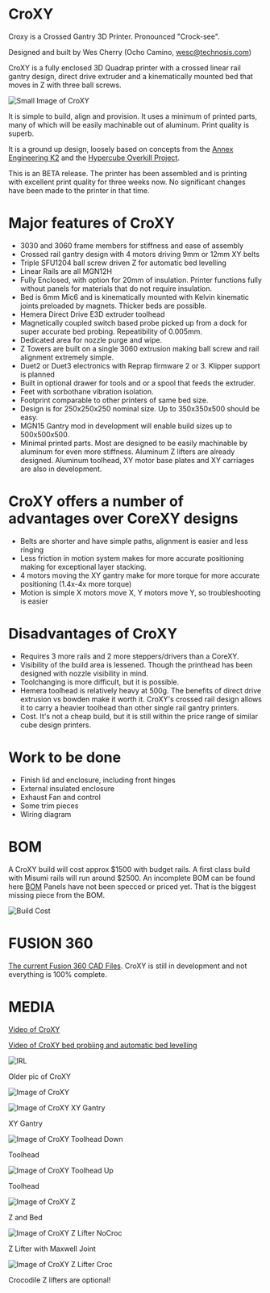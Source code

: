 # CroXY
Croxy is a Crossed Gantry 3D Printer.  Pronounced "Crock-see".  

Designed and built by Wes Cherry (Ocho Camino, wesc@technosis.com)

CroXY is a fully enclosed 3D Quadrap printer with a crossed linear rail gantry design, direct drive extruder and a kinematically mounted bed that moves in Z with three ball screws.

  
 ![Small Image of CroXY](https://github.com/wesc23/CroXY/blob/master/Images/CroXY_Small.png?raw=true)
  
It is simple to build, align and provision.  It uses a minimum of printed parts, many of which will be easily machinable out of aluminum. Print quality is superb.

It is a ground up design, loosely based on concepts from the [Annex Engineering K2](https://github.com/Annex-Engineering/Chhogori-K2) and the [Hypercube Overkill Project](https://reprap.org/forum/read.php?177,807843,807843).  

This is an BETA release.  The printer has been assembled and is printing with excellent print quality for three weeks now. No significant changes have been made to the printer in that time.

# Major features of CroXY
  - 3030 and 3060 frame members for stiffness and ease of assembly
  - Crossed rail gantry design with 4 motors driving 9mm or 12mm XY belts
  - Triple SFU1204 ball screw driven Z for automatic bed levelling
  - Linear Rails are all MGN12H
  - Fully Enclosed, with option for 20mm of insulation.  Printer functions fully without panels for materials that do not require insulation.   
  - Bed is 6mm Mic6 and is kinematically mounted with Kelvin kinematic joints preloaded by magnets.  Thicker beds are possible.
  - Hemera Direct Drive E3D extruder toolhead
  - Magnetically coupled switch based probe picked up from a dock for super accurate bed probing.  Repeatibility of 0.005mm.
  - Dedicated area for nozzle purge and wipe. 
  - Z Towers are built on a single 3060 extrusion making ball screw and rail alignment extremely simple.
  - Duet2 or Duet3 electronics with Reprap firmware 2 or 3.  Klipper support is planned
  - Built in optional drawer for tools and or a spool that feeds the extruder.  
  - Feet with sorbothane vibration isolation.
  - Footprint comparable to other printers of same bed size.
  - Design is for 250x250x250 nominal size.  Up to 350x350x500 should be easy.  
  - MGN15 Gantry mod in development will enable build sizes up to 500x500x500.
  - Minimal printed parts.  Most are designed to be easily machinable by aluminum for even more stiffness.  Aluminum Z lifters are already designed.  Aluminum toolhead, XY motor base plates and XY carriages are also in development.

# CroXY offers a number of advantages over CoreXY designs
  - Belts are shorter and have simple paths, alignment is easier and less ringing
  - Less friction in motion system makes for more accurate positioning making for exceptional layer stacking.
  - 4 motors moving the XY gantry make for more torque for more accurate positioning (1.4x-4x more torque)
  - Motion is simple X motors move X, Y motors move Y, so troubleshooting is easier
  
# Disadvantages of CroXY
  - Requires 3 more rails and 2 more steppers/drivers than a CoreXY.
  - Visibility of the build area is lessened.  Though the printhead has been designed with nozzle visibility in mind.
  - Toolchanging is more difficult, but it is possible.
  - Hemera toolhead is relatively heavy at 500g.  The benefits of direct drive extrusion vs bowden make it worth it.  CroXY's crossed rail design allows it to carry a heavier toolhead than other single rail gantry printers.
  - Cost.  It's not a cheap build, but it is still within the price range of similar cube design printers.
  
# Work to be done 
  - Finish lid and enclosure, including front hinges
  - External insulated enclosure
  - Exhaust Fan and control
  - Some trim pieces
  - Wiring diagram
  
  
# BOM  
A CroXY build will cost approx $1500 with budget rails.  A first class build with Misumi rails will run around $2500.  An incomplete BOM can be found here [BOM](https://docs.google.com/spreadsheets/d/1nd5IvDQm3_plhFC6qLKJPE1nMU45jPsB3Xuin5mlSXQ/edit?usp=sharing)
Panels have not been specced or priced yet. That is the biggest missing piece from the BOM.

![Build Cost](https://github.com/wesc23/CroXY/blob/master/Images/Build_Cost.png?raw=true)

# FUSION 360
[The current Fusion 360 CAD Files](https://a360.co/3gxpcK5).  CroXY is still in development and not everything is 100% complete.

# MEDIA

[Video of CroXY](https://youtu.be/Kx4VfzS_V6c)

[Video of CroXY bed probiing and automatic bed levelling](https://www.youtube.com/watch?v=WyJbbjh8Hpk)

![IRL](https://github.com/wesc23/CroXY/blob/master/Images/IRL.jpg?raw=true)

Older pic of CroXY

![Image of CroXY](https://github.com/wesc23/CroXY/blob/master/Images/CroXY_Small.png?raw=true)
  
![Image of CroXY XY Gantry](https://github.com/wesc23/CroXY/blob/master/Images/CroXY_XYGantry.png?raw=true)

XY Gantry

![Image of CroXY Toolhead Down](https://github.com/wesc23/CroXY/blob/master/Images/CroXY_Toolhead_Down.png?raw=true)

Toolhead

![Image of CroXY Toolhead Up](https://github.com/wesc23/CroXY/blob/master/Images/CroXY_Toolhead_Up.png?raw=true)

Toolhead

![Image of CroXY Z](https://github.com/wesc23/CroXY/blob/master/Images/CroXY_Z.png?raw=true)

Z and Bed

![Image of CroXY Z Lifter NoCroc](https://github.com/wesc23/CroXY/blob/master/Images/CroXY_Z_Lifter_NoCroc.png?raw=true)

Z Lifter with Maxwell Joint

![Image of CroXY Z Lifter Croc](https://github.com/wesc23/CroXY/blob/master/Images/CroXY_Z_Lifter_Croc.png?raw=true)

Crocodile Z lifters are optional!    
